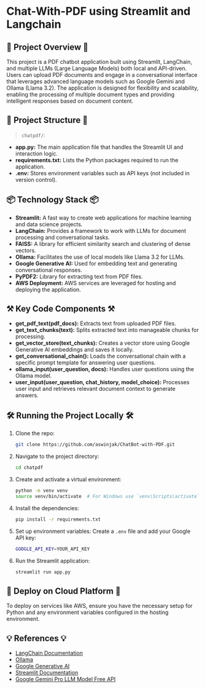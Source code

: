 # Chat-With-PDF using Streamlit and Langchain

## 👀 Project Overview 👀
This project is a PDF chatbot application built using Streamlit, LangChain, and multiple LLMs (Large Language Models) both local and API-driven. 
Users can upload PDF documents and engage in a conversational interface that leverages advanced language models such as Google Gemini and Ollama (Llama 3.2). 
The application is designed for flexibility and scalability, enabling the processing of multiple document types and providing intelligent responses based on document content.

## 🧠 Project Structure 🧠

> `chatpdf/`:

- **app.py:** The main application file that handles the Streamlit UI and interaction logic.
- **requirements.txt:** Lists the Python packages required to run the application.
- **.env:** Stores environment variables such as API keys (not included in version control).

## 📦 Technology Stack 📦

- **Streamlit:** A fast way to create web applications for machine learning and data science projects.
- **LangChain:** Provides a framework to work with LLMs for document processing and conversational tasks.
- **FAISS:** A library for efficient similarity search and clustering of dense vectors.
- **Ollama:** Facilitates the use of local models like Llama 3.2 for LLMs.
- **Google Generative AI:** Used for embedding text and generating conversational responses.
- **PyPDF2:** Library for extracting text from PDF files.
- **AWS Deployment:** AWS services are leveraged for hosting and deploying the application.

## ⚒ Key Code Components ⚒

- **get_pdf_text(pdf_docs):** Extracts text from uploaded PDF files.
- **get_text_chunks(text):** Splits extracted text into manageable chunks for processing.
- **get_vector_store(text_chunks):** Creates a vector store using Google Generative AI embeddings and saves it locally.
- **get_conversational_chain():** Loads the conversational chain with a specific prompt template for answering user questions.
- **ollama_input(user_question, docs):** Handles user questions using the Ollama model.
- **user_input(user_question, chat_history, model_choice):** Processes user input and retrieves relevant document context to generate answers.

## 🛠 Running the Project Locally 🛠

1. Clone the repo:
   ```bash
   git clone https://github.com/aswinjak/ChatBot-with-PDF.git
   ```

2. Navigate to the project directory:
   ```bash
   cd chatpdf
   ```

3. Create and activate a virtual environment:
   ```bash
   python -m venv venv
   source venv/bin/activate  # For Windows use `venv\Scripts\activate`
   ```

4. Install the dependencies:
   ```bash
   pip install -r requirements.txt
   ```

5. Set up environment variables:
Create a `.env` file and add your Google API key:
   ```bash
   GOOGLE_API_KEY=YOUR_API_KEY
   ```

6. Run the Streamlit application:
   ```bash
   streamlit run app.py
   ```

## 🔐 Deploy on Cloud Platform 🔐

To deploy on services like AWS, ensure you have the necessary setup for Python and any environment variables configured in the hosting environment.

## 💡 References 💡

- [LangChain Documentation](https://python.langchain.com/docs/introduction/)
- [Ollama](https://ollama.com/blog/python-javascript-libraries)
- [Google Generative AI](https://ai.google.dev/gemini-api/docs/ai-studio-quickstart)
- [Streamlit Documentation](https://docs.streamlit.io/)
- [Google Gemini Pro LLM Model Free API](https://www.youtube.com/watch?v=W0rNUAfqGFc)

  
